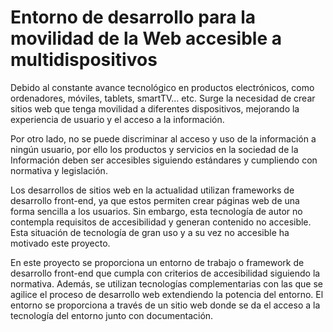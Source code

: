 
# Entorno de desarrollo para la movilidad de la Web accesible a multidispositivos

Debido al constante avance tecnológico en productos electrónicos, como ordenadores, móviles, tablets, smartTV... etc. Surge la necesidad de crear sitios web que tenga movilidad a diferentes dispositivos, mejorando la experiencia de usuario y el acceso a la información. 

Por otro lado, no se puede discriminar al acceso y uso de la información a ningún usuario, por ello los productos y servicios en la sociedad de la Información deben ser accesibles siguiendo estándares y cumpliendo con normativa y legislación. 

Los desarrollos de sitios web en la actualidad utilizan frameworks de desarrollo front-end, ya que estos permiten crear páginas web de una forma sencilla a los usuarios. Sin embargo, esta tecnología de autor no contempla requisitos de accesibilidad y generan contenido no accesible. Esta situación de tecnología de gran uso y a su vez no accesible ha motivado este proyecto.

En este proyecto se proporciona un entorno de trabajo o framework de desarrollo front-end que cumpla con criterios de accesibilidad siguiendo la normativa. Además, se utilizan tecnologías complementarias con las que se agilice el proceso de desarrollo web extendiendo la potencia del entorno. El entorno se proporciona a través de un sitio web donde se da el acceso a la tecnología del entorno junto con documentación.


